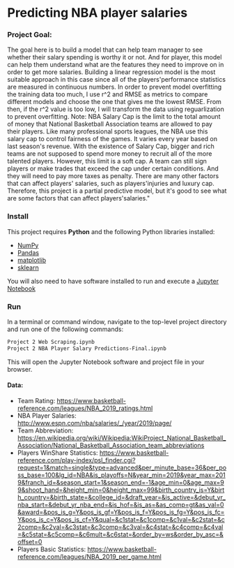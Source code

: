 # Predicting NBA player salaries

### Project Goal:
The goal here is to build a model that can help team manager to see whether their salary spending is worthy it or not. And for player, this model can help them understand what are the features they need to improve on in order to get more salaries. 
Building a linear regression model is the most suitable approach in this case since all of the players'performance statistics are measured in continuous numbers. In order to prevent model overfitting the training data too much, I use r^2 and RMSE as metrics to compare different models and choose the one that gives me the lowest RMSE. From then, if the r^2 value is too low, I will transform the data using reguarlization to prevent overfitting. 
Note: NBA Salary Cap is the limit to the total amount of money that National Basketball Association teams are allowed to pay their players. Like many professional sports leagues, the NBA use this salary cap to control fairness of the games. It varies every year based on last season's revenue. With the existence of Salary Cap, bigger and rich teams are not supposed to spend more money to recruit all of the more talented players. However, this limit is a soft cap.  A team can still sign players or make trades that exceed the cap under certain conditions. And they will need to pay more taxes as penalty. There are many other factors that can affect players' salaries, such as players'injuries and luxury cap. Therefore, this project is a partial predictive model, but it's good to see what are some factors that can affect players'salaries."


### Install

This project requires **Python** and the following Python libraries installed:

- [NumPy](http://www.numpy.org/)
- [Pandas](http://pandas.pydata.org/)
- [matplotlib](http://matplotlib.org/)
- [sklearn](https://scikit-learn.org)

You will also need to have software installed to run and execute a [Jupyter Notebook](http://ipython.org/notebook.html)


### Run

In a terminal or command window, navigate to the top-level project directory and run one of the following commands:


```bash
Project 2 Web Scraping.ipynb
Project 2 NBA Player Salary Predictions-Final.ipynb
```

This will open the Jupyter Notebook software and project file in your browser.

#### Data:

 * Team Rating: https://www.basketball-reference.com/leagues/NBA_2019_ratings.html
 * NBA Player Salaries: http://www.espn.com/nba/salaries/_/year/2019/page/
 * Team Abbreviation: https://en.wikipedia.org/wiki/Wikipedia:WikiProject_National_Basketball_Association/National_Basketball_Association_team_abbreviations
 * Players WinShare Statistics: https://www.basketball-reference.com/play-index/psl_finder.cgi?request=1&match=single&type=advanced&per_minute_base=36&per_poss_base=100&lg_id=NBA&is_playoffs=N&year_min=2019&year_max=2019&franch_id=&season_start=1&season_end=-1&age_min=0&age_max=99&shoot_hand=&height_min=0&height_max=99&birth_country_is=Y&birth_country=&birth_state=&college_id=&draft_year=&is_active=&debut_yr_nba_start=&debut_yr_nba_end=&is_hof=&is_as=&as_comp=gt&as_val=0&award=&pos_is_g=Y&pos_is_gf=Y&pos_is_f=Y&pos_is_fg=Y&pos_is_fc=Y&pos_is_c=Y&pos_is_cf=Y&qual=&c1stat=&c1comp=&c1val=&c2stat=&c2comp=&c2val=&c3stat=&c3comp=&c3val=&c4stat=&c4comp=&c4val=&c5stat=&c5comp=&c6mult=&c6stat=&order_by=ws&order_by_asc=&offset=0
 * Players Basic Statistics: https://www.basketball-reference.com/leagues/NBA_2019_per_game.html
